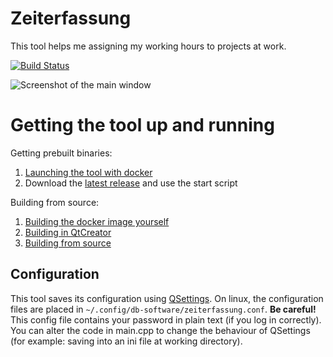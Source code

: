 # Zeiterfassung
This tool helps me assigning my working hours to projects at work.

[![Build Status](https://travis-ci.org/0xFEEDC0DE64/QtZeiterfassung.svg?branch=master)](https://travis-ci.org/0xFEEDC0DE64/QtZeiterfassung)

![Screenshot of the main window](https://raw.githubusercontent.com/0xFEEDC0DE64/QtZeiterfassung/master/screenshot.png)

# Getting the tool up and running
Getting prebuilt binaries:
1. [Launching the tool with docker](https://github.com/0xFEEDC0DE64/QtZeiterfassung/wiki/Launching-the-tool-with-docker)
2. Download the [latest release](https://github.com/0xFEEDC0DE64/QtZeiterfassung/releases) and use the start script

Building from source:
1. [Building the docker image yourself](https://github.com/0xFEEDC0DE64/QtZeiterfassung/wiki/Building-the-docker-image-yourself)
2. [Building in QtCreator](https://github.com/0xFEEDC0DE64/QtZeiterfassung/wiki/Building-in-QtCreator-on-Windows)
3. [Building from source](https://github.com/0xFEEDC0DE64/QtZeiterfassung/wiki/Building-from-source)

## Configuration
This tool saves its configuration using [QSettings](https://doc.qt.io/qt-5/qsettings.html). On linux, the configuration files are placed in `~/.config/db-software/zeiterfassung.conf`. **Be careful!** This config file contains your password in plain text (if you log in correctly). You can alter the code in main.cpp to change the behaviour of QSettings (for example: saving into an ini file at working directory).
